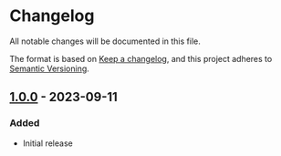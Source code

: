 # Changelog

All notable changes will be documented in this file.

The format is based on [Keep a changelog](https://keepachangelog.com/en/1.0.0/),
and this project adheres to [Semantic Versioning](https://semver.org/spec/v2.0.0.html).

## [1.0.0] - 2023-09-11

### Added

- Initial release

  [1.0.0]: https://github.com/gonzalo-bulnes/qubes-mgmt-salt-user/releases/tag/qubes-mgmt-salt-user-qvm-tags-in-pillar-1.0.0-1
